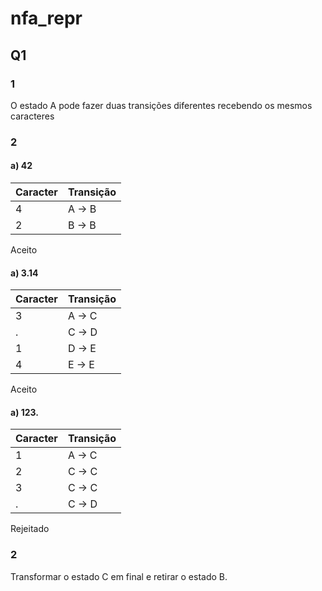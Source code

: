 # nfa_repr
## Q1
### 1
O estado A pode fazer duas transições diferentes recebendo os mesmos caracteres
### 2
#### a) 42
Caracter   | Transição
--------- | ------
4 | A → B
2 | B → B
Aceito

#### a) 3.14
Caracter   | Transição
--------- | ------
3 | A → C
. | C → D
1 | D → E
4 | E → E
Aceito

#### a) 123.
Caracter   | Transição
--------- | ------
1 | A → C
2 | C → C
3 | C → C
. | C → D
Rejeitado

### 2
Transformar o estado C em final e retirar o estado B.